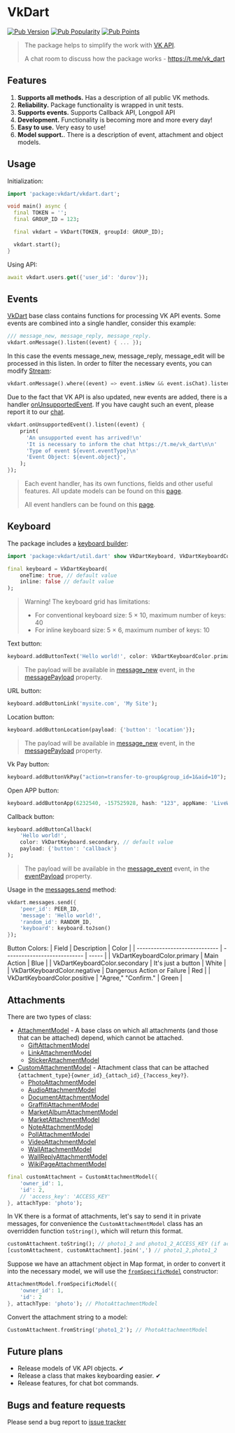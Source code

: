 # VkDart

[![Pub Version](https://img.shields.io/pub/v/vkdart?style=flat-square)](https://pub.dev/packages/vkdart)
[![Pub Popularity](https://img.shields.io/pub/popularity/vkdart?style=flat-square)](https://pub.dev/packages/vkdart)
[![Pub Points](https://img.shields.io/pub/points/vkdart?style=flat-square)](https://pub.dev/packages/vkdart)

> The package helps to simplify the work with [VK API](https://dev.vk.com/).
>
> A chat room to discuss how the package works - https://t.me/vk_dart

## Features
1. **Supports all methods.** Has a description of all public VK methods.
2. **Reliability.** Package functionality is wrapped in unit tests. 
3. **Supports events.** Supports Callback API, Longpoll API
4. **Development.** Functionality is becoming more and more every day!
5. **Easy to use.** Very easy to use!
6. **Model support.**. There is a description of event, attachment and object models.

## Usage

Initialization:
```dart
import 'package:vkdart/vkdart.dart';

void main() async {
  final TOKEN = '';
  final GROUP_ID = 123;

  final vkdart = VkDart(TOKEN, groupId: GROUP_ID);

  vkdart.start();
}
```

Using API:
```dart
await vkdart.users.get({'user_id': 'durov'});
```

## Events
[VkDart](https://pub.dev/documentation/vkdart/latest/vkdart/VkDart-class.html) base class contains functions for processing VK API events.
Some events are combined into a single handler, consider this example: 
```dart
/// message_new, message_reply, message_reply.
vkdart.onMessage().listen((event) { ... });
```

In this case the events message_new, message_reply, message_edit will be processed in this listen. 
In order to filter the necessary events, you can modify [Stream](https://www.dartlang.org/tutorials/language/streams#methods-that-modify-a-stream): 
```dart
vkdart.onMessage().where((event) => event.isNew && event.isChat).listen((event) { ... });
```

Due to the fact that VK API is also updated, new events are added, there is a handler [onUnsupportedEvent](https://pub.dev/documentation/vkdart/latest/vkdart/VkDart/onUnsupportedEvent.html).
If you have caught such an event, please report it to our [chat](https://t.me/vk_dart).
```dart
vkdart.onUnsupportedEvent().listen((event) {
    print(
      'An unsupported event has arrived!\n'
      'It is necessary to inform the chat https://t.me/vk_dart\n\n'
      'Type of event ${event.eventType}\n'
      'Event Object: ${event.object}',
    );
});
```

> Each event handler, has its own functions, fields and other useful features. All update models can be found on this [page](https://pub.dev/documentation/vkdart/latest/vkdart.model/vkdart.model-library.html). 
> 
> All event handlers can be found on this [page](https://pub.dev/documentation/vkdart/latest/vkdart/VkDart-class.html). 

## Keyboard
The package includes a [keyboard builder](https://pub.dev/documentation/vkdart/latest/vkdart.util/VkDartKeyboard-class.html):
```dart
import 'package:vkdart/util.dart' show VkDartKeyboard, VkDartKeyboardColor;

final keyboard = VkDartKeyboard(
    oneTime: true, // default value
    inline: false // default value
);
```

> Warning!
> The keyboard grid has limitations:
> - For conventional keyboard size: 5 × 10, maximum number of keys: 40
> - For inline keyboard size: 5 × 6, maximum number of keys: 10

Text button:
```dart
keyboard.addButtonText('Hello world!', color: VkDartKeyboardColor.primary, payload: {'button': 'text'});
```
> The payload will be available in [message_new](https://pub.dev/documentation/vkdart/latest/vkdart/VkDart/onMessage.html) event, in the [messagePayload](https://pub.dev/documentation/vkdart/latest/vkdart.vkontakte/MessageModel/messagePayload.html) property. 

URL button:
```dart
keyboard.addButtonLink('mysite.com', 'My Site');
```

Location button:
```dart
keyboard.addButtonLocation(payload: {'button': 'location'});
```
> The payload will be available in [message_new](https://pub.dev/documentation/vkdart/latest/vkdart/VkDart/onMessage.html) event, in the [messagePayload](https://pub.dev/documentation/vkdart/latest/vkdart.vkontakte/MessageModel/messagePayload.html) property. 

Vk Pay button: 
```dart
keyboard.addButtonVkPay("action=transfer-to-group&group_id=1&aid=10");
```

Open APP button:
```dart
keyboard.addButtonApp(6232540, -157525928, hash: "123", appName: 'LiveWidget');
```

Callback button:
```dart
keyboard.addButtonCallback(
    'Hello world!', 
    color: VkDartKeyboard.secondary, // default value
    payload: {'button': 'callback'}
);
```
> The payload will be available in the [message_event](https://pub.dev/documentation/vkdart/latest/vkdart/VkDart/onMessageEvent.html) event, in the [eventPayload](https://pub.dev/documentation/vkdart/latest/vkdart.model/VkDartMessageEventUpdate/eventPayload.html) property. 

Usage in the [messages.send](https://pub.dev/documentation/vkdart/latest/vkdart.vkontakte/Messages/send.html) method:
```dart
vkdart.messages.send({
    'peer_id': PEER_ID,
    'message': 'Hello world!',
    'random_id': RANDOM_ID,
    'keyboard': keyboard.toJson()
});
```

Button Colors:
| Field                         | Description                  | Color |
| ----------------------------- | ---------------------------- | ----- |
| VkDartKeyboardColor.primary   | Main Action                  | Blue  |
| VkDartKeyboardColor.secondary | It's just a button           | White |
| VkDartKeyboardColor.negative  | Dangerous Action or Failure  | Red   |
| VkDartKeyboardColor.positive  | "Agree," "Confirm."          | Green |

## Attachments
There are two types of class:
- [AttachmentModel](https://pub.dev/documentation/vkdart/latest/vkdart.vkontakte/CustomAttachmentModel-class.html) - A base class on which all attachments (and those that can be attached) depend, which cannot be attached.
  - [GiftAttachmentModel](https://pub.dev/documentation/vkdart/latest/vkdart.vkontakte/GiftAttachmentModel-class.html)
  - [LinkAttachmentModel](https://pub.dev/documentation/vkdart/latest/vkdart.vkontakte/LinkAttachmentModel-class.html)
  - [StickerAttachmentModel](https://pub.dev/documentation/vkdart/latest/vkdart.vkontakte/StickerAttachmentModel-class.html)
- [CustomAttachmentModel](https://pub.dev/documentation/vkdart/latest/vkdart.vkontakte/CustomAttachmentModel-class.html) - Attachment class that can be attached `{attachment_type}{owner_id}_{attach_id}_{?access_key?}`.
  - [PhotoAttachmentModel](https://pub.dev/documentation/vkdart/latest/vkdart.vkontakte/PhotoAttachmentModel-class.html)
  - [AudioAttachmentModel](https://pub.dev/documentation/vkdart/latest/vkdart.vkontakte/AudioAttachmentModel-class.html)
  - [DocumentAttachmentModel](https://pub.dev/documentation/vkdart/latest/vkdart.vkontakte/DocumentAttachmentModel-class.html)
  - [GraffitiAttachmentModel](https://pub.dev/documentation/vkdart/latest/vkdart.vkontakte/GraffitiAttachmentModel-class.html)
  - [MarketAlbumAttachmentModel](https://pub.dev/documentation/vkdart/latest/vkdart.vkontakte/MarketAlbumAttachmentModel-class.html)
  - [MarketAttachmentModel](https://pub.dev/documentation/vkdart/latest/vkdart.vkontakte/MarketAttachmentModel-class.html)
  - [NoteAttachmentModel](https://pub.dev/documentation/vkdart/latest/vkdart.vkontakte/NoteAttachmentModel-class.html)
  - [PollAttachmentModel](https://pub.dev/documentation/vkdart/latest/vkdart.vkontakte/PollAttachmentModel-class.html)
  - [VideoAttachmentModel](https://pub.dev/documentation/vkdart/latest/vkdart.vkontakte/VideoAttachmentModel-class.html)
  - [WallAttachmentModel](https://pub.dev/documentation/vkdart/latest/vkdart.vkontakte/WallAttachmentModel-class.html)
  - [WallReplyAttachmentModel](https://pub.dev/documentation/vkdart/latest/vkdart.vkontakte/WallReplyAttachmentModel-class.html)
  - [WikiPageAttachmentModel](https://pub.dev/documentation/vkdart/latest/vkdart.vkontakte/WikiPageAttachmentModel-class.html)

```dart
final customAttachment = CustomAttachmentModel({
    'owner_id': 1,
    'id': 2,
    // 'access_key': 'ACCESS_KEY'
}, attachType: 'photo'); 
```

In VK there is a format of attachments, let's say to send it in private messages, for convenience the `CustomAttachmentModel` class has an overridden function `toString()`, which will return this format.
```dart
customAttachment.toString(); // photo1_2 and photo1_2_ACCESS_KEY (if access != null)
[customAttachment, customAttachment].join(',') // photo1_2,photo1_2
```

Suppose we have an attachment object in Map format, in order to convert it into the necessary model, we will use the [`fromSpecificModel`](https://pub.dev/documentation/vkdart/latest/vkdart.vkontakte/AttachmentModel/AttachmentModel.fromSpecificModel.html) constructor:
```dart
AttachmentModel.fromSpecificModel({
    'owner_id': 1,
    'id': 2
}, attachType: 'photo'); // PhotoAttachmentModel
```

Convert the attachment string to a model: 
```dart
CustomAttachment.fromString('photo1_2'); // PhotoAttachmentModel
```

## Future plans
- Release models of VK API objects. ✔
- Release a class that makes keyboarding easier. ✔
- Release features, for chat bot commands.

## Bugs and feature requests

Please send a bug report to [issue tracker](https://github.com/swedesjs/vkdart/issues)
